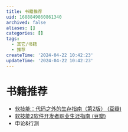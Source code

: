 ```yaml
---
title: 书籍推荐
uid: 1688849860861340
archived: false
aliases: []
categories: []
tags:
  - 其它/书籍
  - 推荐
createTime: '2024-04-22 10:42:23'
updateTime: '2024-04-22 10:42:23'
---
```


# 书籍推荐

- [软技能：代码之外的生存指南（第2版） (豆瓣)](https://book.douban.com/subject/36044253/)
- [软技能2软件开发者职业生涯指南 (豆瓣)](https://book.douban.com/subject/35043940/)
- 申论&行测
